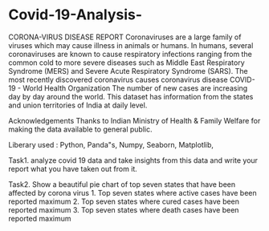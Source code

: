 # Covid-19-Analysis-
CORONA-VIRUS DISEASE REPORT
Coronaviruses are a large family of viruses which may cause illness in animals or humans. In humans, several coronaviruses are known to cause respiratory infections ranging from the common cold to more severe diseases such as Middle East Respiratory Syndrome (MERS) and Severe Acute Respiratory Syndrome (SARS). The most recently discovered coronavirus causes coronavirus disease COVID-19 - World Health Organization The number of new cases are increasing day by day around the world. This dataset has information from the states and union territories of India at daily level.

Acknowledgements
Thanks to Indian Ministry of Health & Family Welfare for making the data available to general public.

Liberary used :
Python, 
Panda"s,
Numpy,
Seaborn,
Matplotlib,

Task1.
analyze covid 19 data and take insights from this data and write your report what you have taken out from it.

Task2.
Show a beautiful pie chart of top seven states that have been affected by corona virus
    1. Top seven states where active cases have been reported maximum
    2. Top seven states where cured cases have been reported maximum
    3. Top seven states where death cases have been reported maximum
